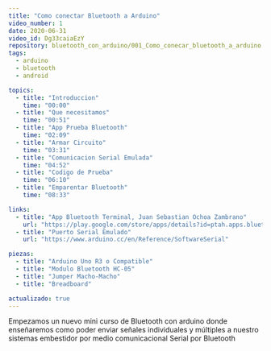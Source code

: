 ```yaml
---
title: "Como conectar Bluetooth a Arduino"
video_number: 1
date: 2020-06-31
video_id: Dg33caiaEzY
repository: bluetooth_con_arduino/001_Como_conecar_bluetooth_a_arduino
tags:
  - arduino
  - bluetooth
  - android

topics:
  - title: "Introduccion"
    time: "00:00"
  - title: "Que necesitamos"
    time: "00:51"
  - title: "App Prueba Bluetooth"
    time: "02:09"
  - title: "Armar Circuito"
    time: "03:31"
  - title: "Comunicacion Serial Emulada"
    time: "04:52"
  - title: "Codigo de Prueba"
    time: "06:10"
  - title: "Emparentar Bluetooth"
    time: "08:33"

links:
  - title: "App Bluetooth Terminal, Juan Sebastian Ochoa Zambrano"
    url: "https://play.google.com/store/apps/details?id=ptah.apps.bluetoothterminal"
  - title: "Puerto Serial Emulado"
    url: "https://www.arduino.cc/en/Reference/SoftwareSerial"

piezas:
  - title: "Arduino Uno R3 o Compatible"
  - title: "Modulo Bluetooth HC-05"
  - title: "Jumper Macho-Macho"
  - title: "Breadboard"

actualizado: true
---
```


Empezamos un nuevo mini curso de Bluetooth con arduino donde enseñaremos como poder enviar señales individuales y múltiples a nuestro sistemas embestidor por medio comunicacional Serial por Bluetooth
